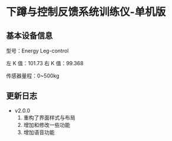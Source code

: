 <!--
 * @Author      : Mr.bin
 * @Date        : 2022-07-27 10:33:00
 * @LastEditTime: 2023-05-17 15:13:35
 * @Description : energy-n14-e13-standalone-squat-control
-->

# 下蹲与控制反馈系统训练仪-单机版

## 基本设备信息

型号：Energy Leg-control

左 K 值：101.73
右 K 值：99.368

传感器量程：0~500kg

## 更新日志

- v2.0.0
  1. 重构了界面样式与布局
  2. 增加和修改一些功能
  3. 增加语音功能
